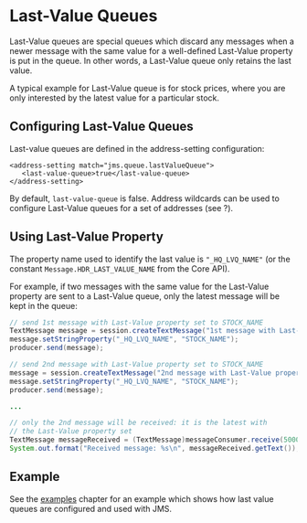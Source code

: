 # Last-Value Queues

Last-Value queues are special queues which discard any messages when a
newer message with the same value for a well-defined Last-Value property
is put in the queue. In other words, a Last-Value queue only retains the
last value.

A typical example for Last-Value queue is for stock prices, where you
are only interested by the latest value for a particular stock.

## Configuring Last-Value Queues

Last-value queues are defined in the address-setting configuration:

    <address-setting match="jms.queue.lastValueQueue">
       <last-value-queue>true</last-value-queue>
    </address-setting>

By default, `last-value-queue` is false. Address wildcards can be used
to configure Last-Value queues for a set of addresses (see ?).

## Using Last-Value Property

The property name used to identify the last value is `"_HQ_LVQ_NAME"`
(or the constant `Message.HDR_LAST_VALUE_NAME` from the Core API).

For example, if two messages with the same value for the Last-Value
property are sent to a Last-Value queue, only the latest message will be
kept in the queue:

``` java
// send 1st message with Last-Value property set to STOCK_NAME
TextMessage message = session.createTextMessage("1st message with Last-Value property set");
message.setStringProperty("_HQ_LVQ_NAME", "STOCK_NAME");
producer.send(message);

// send 2nd message with Last-Value property set to STOCK_NAME
message = session.createTextMessage("2nd message with Last-Value property set");
message.setStringProperty("_HQ_LVQ_NAME", "STOCK_NAME");
producer.send(message);

...

// only the 2nd message will be received: it is the latest with
// the Last-Value property set
TextMessage messageReceived = (TextMessage)messageConsumer.receive(5000);
System.out.format("Received message: %s\n", messageReceived.getText());
```

## Example

See the [examples](examples.md) chapter for an example which shows how last value queues are configured
and used with JMS.
